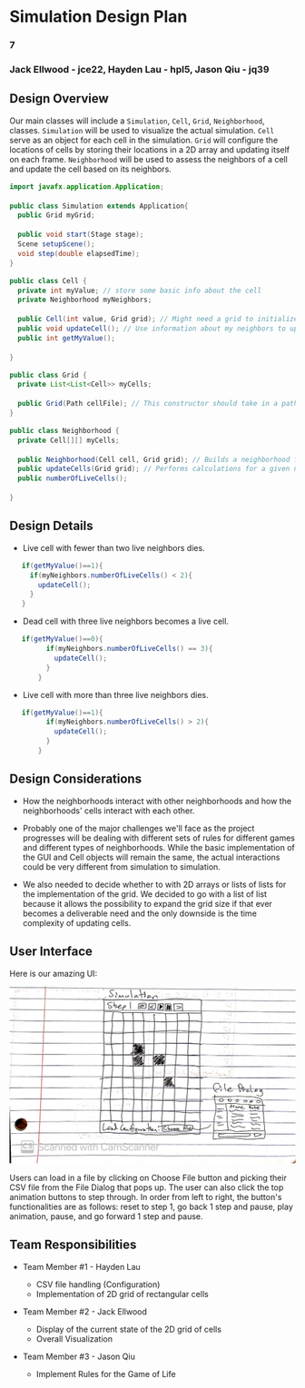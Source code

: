# Simulation Design Plan
### 7
### Jack Ellwood - jce22, Hayden Lau - hpl5, Jason Qiu - jq39


## Design Overview

Our main classes will include a `Simulation`, `Cell`, `Grid`, `Neighborhood`, classes. `Simulation`
will be used to visualize the actual simulation.  `Cell` serve as an object for each cell in the
simulation. `Grid` will configure the locations of cells by storing their locations in a 2D array and
updating itself on each frame. `Neighborhood` will be used to assess the neighbors of a cell and update
the cell based on its neighbors.

```java
import javafx.application.Application;

public class Simulation extends Application{
  public Grid myGrid;

  public void start(Stage stage);
  Scene setupScene();
  void step(double elapsedTime);
}
```

```java
public class Cell {
  private int myValue; // store some basic info about the cell
  private Neighborhood myNeighbors;
  
  public Cell(int value, Grid grid); // Might need a grid to initialize its neighbors
  public void updateCell(); // Use information about my neighbors to update myself
  public int getMyValue();

}
```

```java
public class Grid {
  private List<List<Cell>> myCells;

  public Grid(Path cellFile); // This constructor should take in a path to the csv file, doesn't necessarily have to be a String
}
```

```java
public class Neighborhood {
  private Cell[][] myCells;

  public Neighborhood(Cell cell, Grid grid); // Builds a neighborhood for a given cell
  public updateCells(Grid grid); // Performs calculations for a given neighborhood and updates a grid
  public numberOfLiveCells();

}
```

## Design Details


 * Live cell with fewer than two live neighbors dies.
 ```java
    if(getMyValue()==1){
      if(myNeighbors.numberOfLiveCells() < 2){
        updateCell();
      }   
    }
 ```

* Dead cell with three live neighbors becomes a live cell.
 ```java
    if(getMyValue()==0){
          if(myNeighbors.numberOfLiveCells() == 3){
            updateCell();
          }   
        }
 ```

* Live cell with more than three live neighbors dies.
 ```java
    if(getMyValue()==1){
          if(myNeighbors.numberOfLiveCells() > 2){
            updateCell();
          }   
        }
 ```

## Design Considerations

   * How the neighborhoods interact with other neighborhoods and how the neighborhoods' cells interact with each other.

   * Probably one of the major challenges we'll face as the project progresses will be dealing with different
    sets of rules for different games and different types of neighborhoods.  While the basic implementation
    of the GUI and Cell objects will remain the same, the actual interactions could be very different
    from simulation to simulation.
 
   * We also needed to decide whether to with 2D arrays or lists of lists for the implementation of the grid.
   We decided to go with a list of list because it allows the possibility to expand the grid size if that ever
   becomes a deliverable need and the only downside is the time complexity of updating cells.

## User Interface

Here is our amazing UI:

![sketch image](sketch_wireframe.jpg "UI Design")

Users can load in a file by clicking on Choose File button and picking their CSV file from the File
Dialog that pops up. The user can also click the top animation buttons to step through. In order from
left to right, the button's functionalities are as follows: reset to step 1, go back 1 step and pause, play
animation, pause, and go forward 1 step and pause.



## Team Responsibilities

 * Team Member #1 - Hayden Lau
    * CSV file handling (Configuration)
    * Implementation of 2D grid of rectangular cells
    
 * Team Member #2 - Jack Ellwood
    * Display of the current state of the 2D grid of cells
    * Overall Visualization
     
 * Team Member #3 - Jason Qiu
    * Implement Rules for the Game of Life